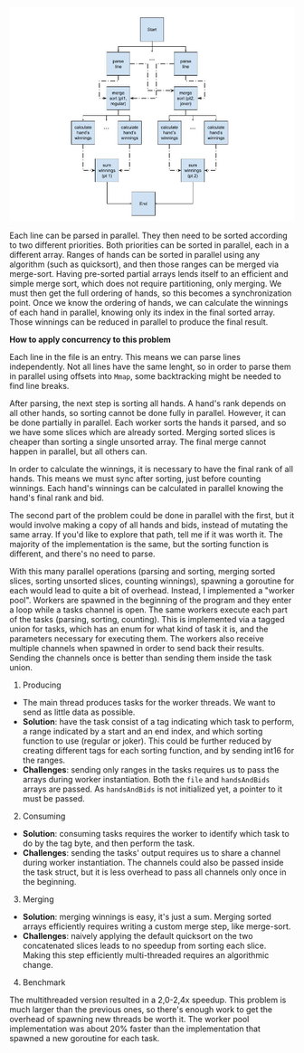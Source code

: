 ![Data-flow graph](https://github.com/LucasGdosR/advent_of_code_23/blob/main/07/07.jpg)

Each line can be parsed in parallel. They then need to be sorted according to two different priorities. Both priorities can be sorted in parallel, each in a different array. Ranges of hands can be sorted in parallel using any algorithm (such as quicksort), and then those ranges can be merged via merge-sort. Having pre-sorted partial arrays lends itself to an efficient and simple merge sort, which does not require partitioning, only merging. We must then get the full ordering of hands, so this becomes a synchronization point. Once we know the ordering of hands, we can calculate the winnings of each hand in parallel, knowing only its index in the final sorted array. Those winnings can be reduced in parallel to produce the final result.

**How to apply concurrency to this problem**

Each line in the file is an entry. This means we can parse lines independently. Not all lines have the same lenght, so in order to parse them in parallel using offsets into `Mmap`, some backtracking might be needed to find line breaks.

After parsing, the next step is sorting all hands. A hand's rank depends on all other hands, so sorting cannot be done fully in parallel. However, it can be done partially in parallel. Each worker sorts the hands it parsed, and so we have some slices which are already sorted. Merging sorted slices is cheaper than sorting a single unsorted array. The final merge cannot happen in parallel, but all others can.

In order to calculate the winnings, it is necessary to have the final rank of all hands. This means we must sync after sorting, just before counting winnings. Each hand's winnings can be calculated in parallel knowing the hand's final rank and bid.

The second part of the problem could be done in parallel with the first, but it would involve making a copy of all hands and bids, instead of mutating the same array. If you'd like to explore that path, tell me if it was worth it. The majority of the implementation is the same, but the sorting function is different, and there's no need to parse.

With this many parallel operations (parsing and sorting, merging sorted slices, sorting unsorted slices, counting winnings), spawning a goroutine for each would lead to quite a bit of overhead. Instead, I implemented a "worker pool". Workers are spawned in the beginning of the program and they enter a loop while a tasks channel is open. The same workers execute each part of the tasks (parsing, sorting, counting). This is implemented via a tagged union for tasks, which has an enum for what kind of task it is, and the parameters necessary for executing them. The workers also receive multiple channels when spawned in order to send back their results. Sending the channels once is better than sending them inside the task union.

1. Producing
- The main thread produces tasks for the worker threads. We want to send as little data as possible.
- **Solution**: have the task consist of a tag indicating which task to perform, a range indicated by a start and an end index, and which sorting function to use (regular or joker). This could be further reduced by creating different tags for each sorting function, and by sending int16 for the ranges.
- **Challenges**: sending only ranges in the tasks requires us to pass the arrays during worker instantiation. Both the `file` and `handsAndBids` arrays are passed. As `handsAndBids` is not initialized yet, a pointer to it must be passed.

2. Consuming
- **Solution**: consuming tasks requires the worker to identify which task to do by the tag byte, and then perform the task.
- **Challenges**: sending the tasks' output requires us to share a channel during worker instantiation. The channels could also be passed inside the task struct, but it is less overhead to pass all channels only once in the beginning.

3. Merging
- **Solution**: merging winnings is easy, it's just a sum. Merging sorted arrays efficiently requires writing a custom merge step, like merge-sort.
- **Challenges**: naively applying the default quicksort on the two concatenated slices leads to no speedup from sorting each slice. Making this step efficiently multi-threaded requires an algorithmic change.

4. Benchmark

The multithreaded version resulted in a 2,0-2,4x speedup. This problem is much larger than the previous ones, so there's enough work to get the overhead of spawning new threads be worth it. The worker pool implementation was about 20% faster than the implementation that spawned a new goroutine for each task.